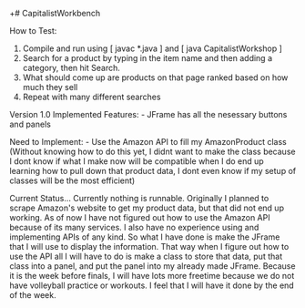 +# CapitalistWorkbench

How to Test:
1. Compile and run using [ javac *.java ] and [ java CapitalistWorkshop ]
2. Search for a product by typing in the item name and then adding a category, then hit Search.
3. What should come up are products on that page ranked based on how much they sell
4. Repeat with many different searches

Version 1.0
    Implemented Features:
    - JFrame has all the nesessary buttons and panels
    
Need to Implement:
    - Use the Amazon API to fill my AmazonProduct class (Without knowing how to do this yet, I didnt want to make the class because I dont know if what I make now will be compatible when I do end up learning how to pull down that product data, I dont even know if my setup of classes will be the most efficient)
   
   Current Status... Currently nothing is runnable. Originally I planned to scrape Amazon's website to get my product data, but that did not end up working. As of now I have not figured out how to use the Amazon API because of its many services. I also have no experience using and implementing APIs of any kind. So what I have done is make the JFrame that I will use to display the information. That way when I figure out how to use the API all I will have to do is make a class to store that data, put that class into a panel, and put the panel into my already made JFrame. Because it is the week before finals, I will have lots more freetime because we do not have volleyball practice or workouts. I feel that I will have it done by the end of the week.
    
